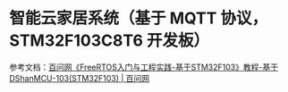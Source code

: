 # 智能云家居系统（基于 MQTT 协议，STM32F103C8T6 开发板）



参考文档：[百问网《FreeRTOS入门与工程实践-基于STM32F103》教程-基于DShanMCU-103(STM32F103) | 百问网](https://rtos.100ask.net/zh/FreeRTOS/DShanMCU-F103/)